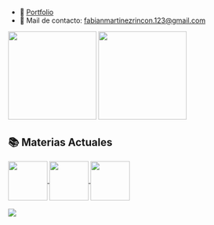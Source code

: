 - 📁 [Portfolio](https://fabian-martinez1.github.io/)
- 📧 Mail de contacto: fabianmartinezrincon.123@gmail.com





<div>
  <img height="180em" src="https://github-readme-stats.vercel.app/api?username=Fabian-Martinez1&show_icons=true&theme=dark&include_all_commits=true&count_private=true"/>

  <img height="180em" src="https://github-readme-stats.vercel.app/api/top-langs/?username=Fabian-Martinez1&layout=compact&langs_count=7&theme=dark"/>
</div>

## 📚 Materias Actuales



<a href="https://github.com/Fabian-Martinez1/FOD">
  <img align="center" height="80em" src="https://github-readme-stats.vercel.app/api/pin/?username=Fabian-Martinez1&repo=FOD&theme=dark" />
</a>  


<a href="https://github.com/Fabian-Martinez1/AyED">
  <img align="center" height="80em" src="https://github-readme-stats.vercel.app/api/pin/?username=Fabian-Martinez1&repo=ayed&theme=dark" />
</a>


<a href="https://github.com/Fabian-Martinez1/Seminario-de-Lenguajes-Python">
  <img align="center" height="80em" src="https://github-readme-stats.vercel.app/api/pin/?username=Fabian-Martinez1&repo=Seminario-de-Lenguajes-Python&theme=dark" />
</a>

<br>

<br>

<img src="https://images.unsplash.com/photo-1511914265872-c40672604a80?ixlib=rb-1.2.1&ixid=MnwxMjA3fDB8MHxwaG90by1wYWdlfHx8fGVufDB8fHx8&auto=format&fit=crop&w=1074&q=80"/>
